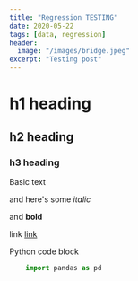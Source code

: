 ```yaml
---
title: "Regression TESTING"
date: 2020-05-22
tags: [data, regression]
header:
  image: "/images/bridge.jpeg"
excerpt: "Testing post"
---
```

# h1 heading

## h2 heading

### h3 heading

Basic text

and here's some *italic*

and **bold**

link [link](https://www.linkedin.com/in/leonardojhernandez/)

Python code block
```Python
    import pandas as pd
````
